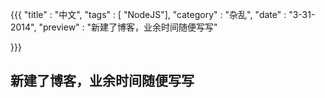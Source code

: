 {{{
    "title"    : "中文",
    "tags"     : [ "NodeJS"],
    "category" : "杂乱",
    "date"     : "3-31-2014",
    "preview"  : "新建了博客，业余时间随便写写"

}}}


新建了博客，业余时间随便写写
---

